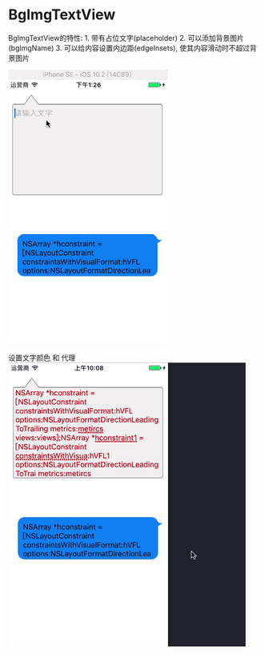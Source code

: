 # BgImgTextView
BgImgTextView的特性: 1. 带有占位文字(placeholder)  2. 可以添加背景图片(bgImgName) 3. 可以给内容设置内边距(edgeInsets), 使其内容滑动时不超过背景图片

![BgImgTextView](https://github.com/YQqiang/BgImgTextView/blob/master/BgImgTextView.gif)

设置文字颜色 和 代理
![color_delegate](https://github.com/YQqiang/BgImgTextView/blob/master/TextView_Delegate.gif)

